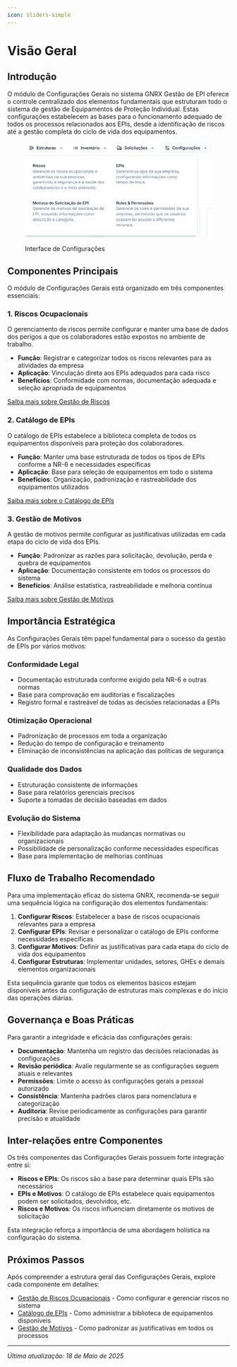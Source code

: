 ```yaml
---
icon: sliders-simple
---
```


# Visão Geral

## Introdução

O módulo de Configurações Gerais no sistema GNRX Gestão de EPI oferece o controle centralizado dos elementos fundamentais que estruturam todo o sistema de gestão de Equipamentos de Proteção Individual. Estas configurações estabelecem as bases para o funcionamento adequado de todos os processos relacionados aos EPIs, desde a identificação de riscos até a gestão completa do ciclo de vida dos equipamentos.

<figure><img src="../.gitbook/assets/image (55).png" alt=""><figcaption><p>Interface de Configurações</p></figcaption></figure>

## Componentes Principais

O módulo de Configurações Gerais está organizado em três componentes essenciais:

### 1. Riscos Ocupacionais

O gerenciamento de riscos permite configurar e manter uma base de dados dos perigos a que os colaboradores estão expostos no ambiente de trabalho.

* **Função**: Registrar e categorizar todos os riscos relevantes para as atividades da empresa
* **Aplicação**: Vinculação direta aos EPIs adequados para cada risco
* **Benefícios**: Conformidade com normas, documentação adequada e seleção apropriada de equipamentos

[Saiba mais sobre Gestão de Riscos](riscos/)

### 2. Catálogo de EPIs

O catálogo de EPIs estabelece a biblioteca completa de todos os equipamentos disponíveis para proteção dos colaboradores.

* **Função**: Manter uma base estruturada de todos os tipos de EPIs conforme a NR-6 e necessidades específicas
* **Aplicação**: Base para seleção de equipamentos em todo o sistema
* **Benefícios**: Organização, padronização e rastreabilidade dos equipamentos utilizados

[Saiba mais sobre o Catálogo de EPIs](epis/)

### 3. Gestão de Motivos

A gestão de motivos permite configurar as justificativas utilizadas em cada etapa do ciclo de vida dos EPIs.

* **Função**: Padronizar as razões para solicitação, devolução, perda e quebra de equipamentos
* **Aplicação**: Documentação consistente em todos os processos do sistema
* **Benefícios**: Análise estatística, rastreabilidade e melhoria contínua

[Saiba mais sobre Gestão de Motivos](motivos/)

## Importância Estratégica

As Configurações Gerais têm papel fundamental para o sucesso da gestão de EPIs por vários motivos:

### Conformidade Legal

* Documentação estruturada conforme exigido pela NR-6 e outras normas
* Base para comprovação em auditorias e fiscalizações
* Registro formal e rastreável de todas as decisões relacionadas a EPIs

### Otimização Operacional

* Padronização de processos em toda a organização
* Redução do tempo de configuração e treinamento
* Eliminação de inconsistências na aplicação das políticas de segurança

### Qualidade dos Dados

* Estruturação consistente de informações
* Base para relatórios gerenciais precisos
* Suporte a tomadas de decisão baseadas em dados

### Evolução do Sistema

* Flexibilidade para adaptação às mudanças normativas ou organizacionais
* Possibilidade de personalização conforme necessidades específicas
* Base para implementação de melhorias contínuas

## Fluxo de Trabalho Recomendado

Para uma implementação eficaz do sistema GNRX, recomenda-se seguir uma sequência lógica na configuração dos elementos fundamentais:

1. **Configurar Riscos**: Estabelecer a base de riscos ocupacionais relevantes para a empresa
2. **Configurar EPIs**: Revisar e personalizar o catálogo de EPIs conforme necessidades específicas
3. **Configurar Motivos**: Definir as justificativas para cada etapa do ciclo de vida dos equipamentos
4. **Configurar Estruturas**: Implementar unidades, setores, GHEs e demais elementos organizacionais

Esta sequência garante que todos os elementos básicos estejam disponíveis antes da configuração de estruturas mais complexas e do início das operações diárias.

## Governança e Boas Práticas

Para garantir a integridade e eficácia das configurações gerais:

* **Documentação**: Mantenha um registro das decisões relacionadas às configurações
* **Revisão periódica**: Avalie regularmente se as configurações seguem atuais e relevantes
* **Permissões**: Limite o acesso às configurações gerais a pessoal autorizado
* **Consistência**: Mantenha padrões claros para nomenclatura e categorização
* **Auditoria**: Revise periodicamente as configurações para garantir precisão e atualidade

## Inter-relações entre Componentes

Os três componentes das Configurações Gerais possuem forte integração entre si:

* **Riscos e EPIs**: Os riscos são a base para determinar quais EPIs são necessários
* **EPIs e Motivos**: O catálogo de EPIs estabelece quais equipamentos podem ser solicitados, devolvidos, etc.
* **Riscos e Motivos**: Os riscos influenciam diretamente os motivos de solicitação

Esta integração reforça a importância de uma abordagem holística na configuração do sistema.

## Próximos Passos

Após compreender a estrutura geral das Configurações Gerais, explore cada componente em detalhes:

* [Gestão de Riscos Ocupacionais](riscos/) - Como configurar e gerenciar riscos no sistema
* [Catálogo de EPIs](epis/) - Como administrar a biblioteca de equipamentos disponíveis
* [Gestão de Motivos](motivos/) - Como padronizar as justificativas em todos os processos

***

_Última atualização: 18 de Maio de 2025_
